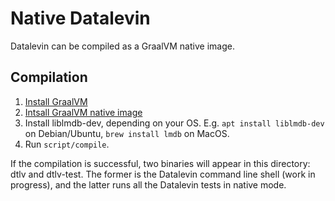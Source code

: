 # Native Datalevin

Datalevin can be compiled as a GraalVM native image.

## Compilation

1. [Install GraalVM](https://www.graalvm.org/docs/getting-started/#install-graalvm)
2. [Intsall GraalVM native image](https://www.graalvm.org/reference-manual/native-image/)
3. Install liblmdb-dev, depending on your OS. E.g. `apt install liblmdb-dev` on Debian/Ubuntu, `brew install lmdb` on MacOS.
4. Run `script/compile`. 

If the compilation is successful, two binaries will appear in this directory: dtlv and dtlv-test. The former is the Datalevin command line shell (work in progress), and the latter runs all the Datalevin tests in native mode.
